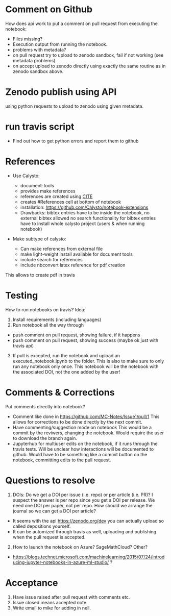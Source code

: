 # Comment on Github
How does api work to put a comment on pull request from executing the notebook:
 - Files missing?
 - Execution output from running the notebook.
 - problems with metadata?
 - on pull request try to upload to zenodo sandbox, fail if not working (see metadata problems).
 - on accept upload to zenodo directly using exactly the same routine as in zenodo sandbox above.
 
# Zenodo publish using API
using python requests to upload to zenodo using given metadata.

# run travis script
- Find out how to get python errors and report them to github


# References
 - Use Calysto:
   * document-tools
   * provides make references
   * references are created using [CITE](#cite-<bibtex_cite_key)
   * creates #References cell at bottom of notebook
   * installation: https://github.com/Calysto/notebook-extensions
   * Drawbacks: 
     bibtex entries have to be inside the notebook, no external bibtex allowed
     no search functionality for bibtex entries
     have to install whole calysto project (users & when running notebook)

 - Make subtype of calysto:
   * Can make references from external file
   * make light-weight install available for document tools
   * include search for references
   * include nbconvert latex reference for pdf creation

This allows to create pdf in travis

# Testing

How to run notebooks on travis?
Idea:
 1. Install requirements (including languages)
 2. Run notebook all the way through
   - push comment on pull request, showing failure, if it happens
   - push comment on pull request, showing success (maybe ok just with travis api)
 3. If pull is excepted, run the notebook and upload an executed_notebook.ipynb to the folder. This is also to make sure to only run any notebook only once. This notebook will be the notebook with the associated DOI, not the one added by the user!

# Comments & Corrections

Put comments directly into notebook? 
 - Comment like done in https://github.com/MC-Notes/Issue1/pull/1
    This allows for corrections to be done directly by the next commit.
 - Have commenting/suggestion mode on notebook
    This would be a commit by the reviwers, changing the notebook.
    Would require the user to download the branch again.
 - Jupyterhub for multiuser edits on the notebook, if it runs through the travis tests.
    Will be unclear how interactions will be documented to github. Would have to be something like a commit button on the notebook, committing edits to the pull request.

# Questions to resolve

1. DOIs: Do we get a DOI per issue (i.e. repo) or per article (i.e. PR)? I suspect the answer is per repo since you get a DOI per release. We need one DOI per paper, not per repo. How should we arrange the journal so we can get a DOI per article?
 - It seems with the api https://zenodo.org/dev you can actually upload so called depositions yourself. 
 - It can be automized through travis as well, uploading and publishing when the pull request is accepted.
2. How to launch the notebook on Azure? SageMathCloud? Other?
 - https://blogs.technet.microsoft.com/machinelearning/2015/07/24/introducing-jupyter-notebooks-in-azure-ml-studio/  ?
 
 # Acceptance
 1. Have issue raised after pull request with comments etc. 
 2. Issue closed means accepted note.
 3. Write email to mike for adding in neil.
